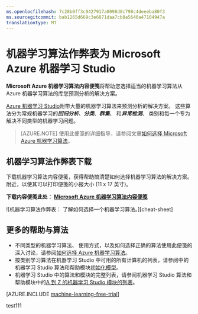```yaml
---
ms.openlocfilehash: 7c28b0ff3c9427917a0098d8c798c4deeeba80f3
ms.sourcegitcommit: bab1265d669c3e6871daa7cb8a5640a47104947a
translationtype: MT
---
```

<properties
    pageTitle="机器学习算法作弊表 |Microsoft Azure"
    description="可打印的机器学习算法作弊表可帮助您在 Azure 机器学习 Studio 中选择适当的算法预测模型。"
    keywords="作弊表算法便笺，机器学习算法"
    services="machine-learning"
    documentationCenter=""
    authors="brohrer"
    manager="paulettm"
    editor="cgronlun"/>

<tags
    ms.service="machine-learning"
    ms.workload="data-services"
    ms.tgt_pltfrm="na"
    ms.devlang="na"
    ms.topic="article"
    ms.date="08/10/2015"
    ms.author="brohrer;garye" />


# 机器学习算法作弊表为 Microsoft Azure 机器学习 Studio

**Microsoft Azure 机器学习算法内容便笺**将帮助您选择适当的机器学习算法从 Azure 机器学习算法的库您预测分析的解决方案。

[Azure 机器学习 Studio](https://studio.azureml.net/)附带大量的机器学习算法来预测分析的解决方案。 这些算法分为常规机器学习的***回归分析***、***分类***、***群集***、 和***异常检测***、 类别和每一个专为解决不同类型的机器学习问题。

> [AZURE.NOTE] 使用此便笺的详细指导，请参阅文章[如何选择 Microsoft Azure 机器学习算法](machine-learning-algorithm-choice.md)。

## 机器学习算法作弊表下载

下载机器学习算法内容便笺，获得帮助搞清楚如何选择机器学习算法的解决方案。 附近，以使其可以打印便笺的小报大小 (11 x 17 英寸)。

**下载内容便笺此处︰ [Microsoft Azure 机器学习算法内容便笺](http://download.microsoft.com/download/A/6/1/A613E11E-8F9C-424A-B99D-65344785C288/microsoft-machine-learning-algorithm-cheat-sheet-v6.pdf)**

![机器学习算法作弊表︰ 了解如何选择一个机器学习算法。][cheat-sheet]

[作弊表]: ./media/machine-learning-algorithm-cheat-sheet/machine-learning-algorithm-cheat-sheet-small_v_0_6-01.png


## 更多的帮助与算法

* 不同类型的机器学习算法、 使用方式，以及如何选择正确的算法使用此便笺的深入讨论，请参阅[如何选择 Azure 机器学习算法](machine-learning-algorithm-choice.md)。
* 按类别学习算法在机器学习 Studio 中可用的所有计算机的列表，请参阅中的机器学习 Studio 算法和帮助模块[初始化模型][初始化模型]。
* 机器学习 Studio 中的算法和模块的完整列表，请参阅机器学习 Studio 算法和帮助模块中的[A 到 Z 的机器学习 Studio 模块的列表][a z 列表]。

[AZURE.INCLUDE [machine-learning-free-trial](../../includes/machine-learning-free-trial.md)]

<!-- This needs to be updated based on the new Choosing and Algorithm article

## Notes and terminology definitions for the machine learning algorithm cheat sheet

* The suggestions offered in this algorithm cheat sheet are approximate rules-of-thumb. Some can be bent, and some can be flagrantly violated. This is intended to suggest a starting point. Don’t be afraid run a head-to-head competition between several algorithms on your data. There is simply no substitute for understanding the principles of each algorithm and understanding the system that generated your data.

* Every machine learning algorithm has its own style or *inductive bias*. For a specific problem, several algorithms may be appropriate and one algorithm may be a better fit than others. But knowing which will be the best fit beforehand is not always possible. In cases like these, several algorithms are listed together in the cheat sheet. An appropriate strategy would be to try one algorithm, and if the results are not yet satisfactory, try the others. Here’s an example from the [Azure Machine Learning Gallery](http://gallery.azureml.net/) of an experiment that tries several algorithms against the same data and compares the results: [Compare Multi-class Classifiers: Letter recognition](http://gallery.azureml.net/Details/a635502fc98b402a890efe21cec65b92).

* There are three main categories of machine learning: **supervised learning**, **unsupervised learning**, and **reinforcement learning**.

  * In **supervised learning**, each data point is labeled or associated with a category or value of interest.  An example of a categorical label is assigning an image as either a ‘cat’ or a ‘dog’.  An example of a value label is the sale price associated with a used car. The goal of supervised learning is to study many labeled examples like these, and then to be able to make predictions about future data points - for example, to identify new photos with the correct animal or to assign accurate sale prices to other used cars. This is a popular and useful type of machine learning. All of the modules in Azure Machine Learning are supervised learning algorithms except for [K-Means Clustering][k-means-clustering].

  * In **unsupervised learning**, data points have no labels associated with them. Instead, the goal of an unsupervised learning algorithm is to organize the data in some way or to describe its structure. This can mean grouping it into clusters, as K-means does, or finding different ways of looking at complex data so that it appears simpler.

  * In **reinforcement learning**, the algorithm gets to choose an action in response to each data point. It is a common approach in robotics, where the set of sensor readings at one point in time is a data point, and the algorithm must choose the robot’s next action. It's also a natural fit for Internet of Things applications. The learning algorithm also receives a reward signal a short time later, indicating how good the decision was. Based on this, the algorithm modifies its strategy in order to achieve the highest reward. Currently there are no reinforcement learning algorithm modules in Azure ML.

* **Bayesian methods** make the assumption of statistically independent data points. This means that the unmodeled variability in one data point is uncorrelated with others, that is, it can’t be predicted. For example, if the data being recorded is the number of minutes until the next subway train arrives, two measurements taken a day apart are statistically independent. However, two measurements taken a minute apart are not statistically independent - the value of one is highly predictive of the value of the other.

* **Boosted decision tree regression** takes advantage of feature overlap or interaction among features. That means that, in any given data point, the value of one feature is somewhat predictive of the value of another. For example, in daily high/low temperature data, knowing the low temperature for the day allows you to make a reasonable guess at the high. The information contained in the two features is somewhat redundant.

* Classifying data into more than two categories can be done by either using an inherently multi-class classifier, or by combining a set of two-class classifiers into an **ensemble**. In the ensemble approach, there is a separate two-class classifier for each class - each one separates the data into two categories:  “this class” and “not this class.” Then these classifiers vote on the correct assignment of the data point. This is the operational principle behind [One-vs-All Multiclass][one-vs-all-multiclass].

* Several methods, including logistic regression and the Bayes point machine, assume **linear class boundaries**, that is, that the boundaries between classes are approximately straight lines (or hyperplanes in the more general case). Often this is a characteristic of the data that you don’t know until after you’ve tried to separate it, but it’s something that typically can be learned by visualizing beforehand. If the class boundaries look very irregular, stick with decision trees, decision jungles, support vector machines, or neural networks.

* Neural networks can be used with categorical variables by creating a **dummy variable** for each category and setting it to 1 in cases where the category applies, 0 where it doesn’t.

-->

<!-- This is how you can add a link to the image in HTML. Don't know how to do this in markdown.
<a href="http://download.microsoft.com/download/A/6/1/A613E11E-8F9C-424A-B99D-65344785C288/microsoft-machine-learning-algorithm-cheat-sheet.pdf">
<img src="C:\Users\garye\azure-content-pr\articles\media\machine-learning-algorithm-cheat-sheet\cheat-sheet-small.png">
</a>
-->

<!-- Module References -->
[a z 列表]: https://msdn.microsoft.com/library/azure/dn906033.aspx
[初始化模型]: https://msdn.microsoft.com/library/azure/0c67013c-bfbc-428b-87f3-f552d8dd41f6/
[k 表示群集]: https://msdn.microsoft.com/library/azure/5049a09b-bd90-4c4e-9b46-7c87e3a36810/
[一个与所有 multiclass]: https://msdn.microsoft.com/library/azure/7191efae-b4b1-4d03-a6f8-7205f87be664/

test111
